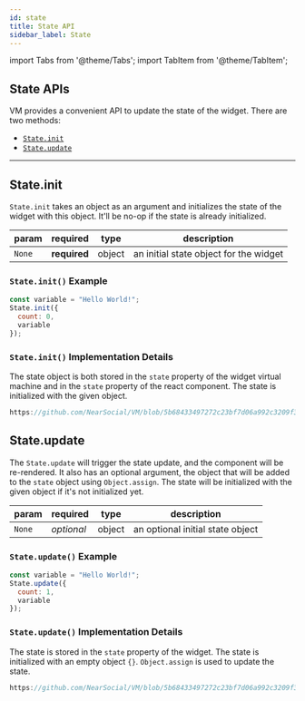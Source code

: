```yaml
---
id: state
title: State API
sidebar_label: State
---
```

import Tabs from '@theme/Tabs';
import TabItem from '@theme/TabItem';

## State APIs

VM provides a convenient API to update the state of the widget. There are two methods:
- [`State.init`](#stateinit)
- [`State.update`](#stateupdate)

---

## State.init

`State.init` takes an object as an argument and initializes the state of the widget with this object. It'll be no-op if the state is already initialized.

 | param      |  required     | type               | description                                                           |
 |-----------|-----------|-------------------------|-----------------------------------------------------------------------|
 | `None`      |  **required** | object   | an initial state object for the widget  |

### `State.init()` Example

```js
const variable = "Hello World!";
State.init({
  count: 0,
  variable
});
```

### `State.init()` Implementation Details

The state object is both stored in the `state` property of the widget virtual machine and in the `state` property of the react component. The state is initialized with the given object.

```js reference title="VM.js"
https://github.com/NearSocial/VM/blob/5b68433497272c23bf7d06a992c3209f3c97a2b5/src/lib/vm/vm.js#L754-L773
```

## State.update

The `State.update` will trigger the state update, and the component will be re-rendered.
It also has an optional argument, the object that will be added to the `state` object using `Object.assign`.
The state will be initialized with the given object if it's not initialized yet.

 | param      |  required     | type               | description                                                           |
 |-----------|-----------|-------------------------|-----------------------------------------------------------------------|
 | `None`      |  _optional_ | object   | an optional initial state object  |

### `State.update()` Example

```js
const variable = "Hello World!";
State.update({
  count: 1,
  variable
});
```

### `State.update()` Implementation Details

The state is stored in the `state` property of the widget. The state is initialized with an empty object `{}`. `Object.assign` is used to update the state.

```js reference title="VM.js"
https://github.com/NearSocial/VM/blob/5b68433497272c23bf7d06a992c3209f3c97a2b5/src/lib/vm/vm.js#L774-L786
```
